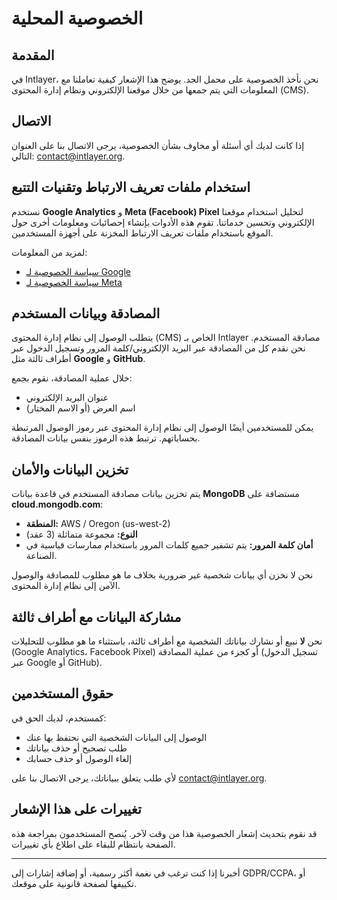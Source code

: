 # الخصوصية المحلية

## المقدمة

في Intlayer، نحن نأخذ الخصوصية على محمل الجد. يوضح هذا الإشعار كيفية تعاملنا مع المعلومات التي يتم جمعها من خلال موقعنا الإلكتروني ونظام إدارة المحتوى (CMS).

## الاتصال

إذا كانت لديك أي أسئلة أو مخاوف بشأن الخصوصية، يرجى الاتصال بنا على العنوان التالي: [contact@intlayer.org](mailto:contact@intlayer.org).

## استخدام ملفات تعريف الارتباط وتقنيات التتبع

نستخدم **Google Analytics** و **Meta (Facebook) Pixel** لتحليل استخدام موقعنا الإلكتروني وتحسين خدماتنا. تقوم هذه الأدوات بإنشاء إحصائيات ومعلومات أخرى حول الموقع باستخدام ملفات تعريف الارتباط المخزنة على أجهزة المستخدمين.

لمزيد من المعلومات:

- [سياسة الخصوصية لـ Google](https://policies.google.com/privacy)
- [سياسة الخصوصية لـ Meta](https://www.facebook.com/privacy/policy)

## المصادقة وبيانات المستخدم

يتطلب الوصول إلى نظام إدارة المحتوى (CMS) الخاص بـ Intlayer مصادقة المستخدم. نحن نقدم كل من المصادقة عبر البريد الإلكتروني/كلمة المرور وتسجيل الدخول عبر أطراف ثالثة مثل **Google** و **GitHub**.

خلال عملية المصادقة، نقوم بجمع:

- عنوان البريد الإلكتروني
- اسم العرض (أو الاسم المختار)

يمكن للمستخدمين أيضًا الوصول إلى نظام إدارة المحتوى عبر رموز الوصول المرتبطة بحساباتهم. ترتبط هذه الرموز بنفس بيانات المصادقة.

## تخزين البيانات والأمان

يتم تخزين بيانات مصادقة المستخدم في قاعدة بيانات **MongoDB** مستضافة على **cloud.mongodb.com**:

- **المنطقة:** AWS / Oregon (us-west-2)
- **النوع:** مجموعة متماثلة (3 عقد)
- **أمان كلمة المرور:** يتم تشفير جميع كلمات المرور باستخدام ممارسات قياسية في الصناعة.

نحن لا نخزن أي بيانات شخصية غير ضرورية بخلاف ما هو مطلوب للمصادقة والوصول الآمن إلى نظام إدارة المحتوى.

## مشاركة البيانات مع أطراف ثالثة

نحن **لا** نبيع أو نشارك بياناتك الشخصية مع أطراف ثالثة، باستثناء ما هو مطلوب للتحليلات (Google Analytics، Facebook Pixel) أو كجزء من عملية المصادقة (تسجيل الدخول عبر Google أو GitHub).

## حقوق المستخدمين

كمستخدم، لديك الحق في:

- الوصول إلى البيانات الشخصية التي نحتفظ بها عنك
- طلب تصحيح أو حذف بياناتك
- إلغاء الوصول أو حذف حسابك

لأي طلب يتعلق ببياناتك، يرجى الاتصال بنا على [contact@intlayer.org](mailto:contact@intlayer.org).

## تغييرات على هذا الإشعار

قد نقوم بتحديث إشعار الخصوصية هذا من وقت لآخر. يُنصح المستخدمون بمراجعة هذه الصفحة بانتظام للبقاء على اطلاع بأي تغييرات.

---

أخبرنا إذا كنت ترغب في نغمة أكثر رسمية، أو إضافة إشارات إلى GDPR/CCPA، أو تكييفها لصفحة قانونية على موقعك.
